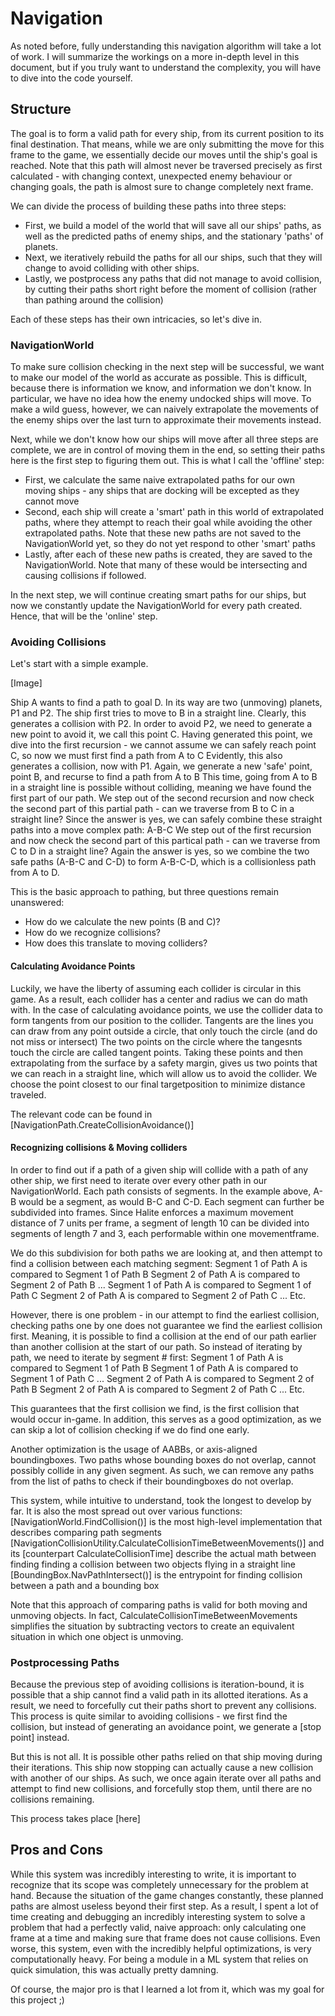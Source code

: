 # Navigation

As noted before, fully understanding this navigation algorithm will take a lot of work.
I will summarize the workings on a more in-depth level in this document, but if you truly want to understand the complexity, you will have to dive into the code yourself.

## Structure

The goal is to form a valid path for every ship, from its current position to its final destination.
That means, while we are only submitting the move for this frame to the game, we essentially decide our moves until the ship's goal is reached.
Note that this path will almost never be traversed precisely as first calculated - with changing context, unexpected enemy behaviour or changing goals, the path is almost sure to change completely next frame.

We can divide the process of building these paths into three steps:

* First, we build a model of the world that will save all our ships' paths, as well as the predicted paths of enemy ships, and the stationary 'paths' of planets.
* Next, we iteratively rebuild the paths for all our ships, such that they will change to avoid colliding with other ships.
* Lastly, we postprocess any paths that did not manage to avoid collision, by cutting their paths short right before the moment of collision (rather than pathing around the collision)

Each of these steps has their own intricacies, so let's dive in.

### NavigationWorld

To make sure collision checking in the next step will be successful, we want to make our model of the world as accurate as possible.
This is difficult, because there is information we know, and information we don't know.
In particular, we have no idea how the enemy undocked ships will move.
To make a wild guess, however, we can naively extrapolate the movements of the enemy ships over the last turn to approximate their movements instead.

Next, while we don't know how our ships will move after all three steps are complete, we are in control of moving them in the end, so setting their paths here is the first step to figuring them out.
This is what I call the 'offline' step:
* First, we calculate the same naive extrapolated paths for our own moving ships - any ships that are docking will be excepted as they cannot move
* Second, each ship will create a 'smart' path in this world of extrapolated paths, where they attempt to reach their goal while avoiding the other extrapolated paths. Note that these new paths are not saved to the NavigationWorld yet, so they do not yet respond to other 'smart' paths
* Lastly, after each of these new paths is created, they are saved to the NavigationWorld. Note that many of these would be intersecting and causing collisions if followed.

In the next step, we will continue creating smart paths for our ships, but now we constantly update the NavigationWorld for every path created.
Hence, that will be the 'online' step.

### Avoiding Collisions

Let's start with a simple example.

[Image]

Ship A wants to find a path to goal D.
In its way are two (unmoving) planets, P1 and P2.
The ship first tries to move to B in a straight line. Clearly, this generates a collision with P2.
In order to avoid P2, we need to generate a new point to avoid it, we call this point C.
Having generated this point, we dive into the first recursion - we cannot assume we can safely reach point C, so now we must first find a path from A to C
Evidently, this also generates a collision, now with P1. Again, we generate a new 'safe' point, point B, and recurse to find a path from A to B
This time, going from A to B in a straight line is possible without colliding, meaning we have found the first part of our path.
We step out of the second recursion and now check the second part of this partial path - can we traverse from B to C in a straight line?
Since the answer is yes, we can safely combine these straight paths into a move complex path: A-B-C
We step out of the first recursion and now check the second part of this partical path - can we traverse from C to D in a straight line?
Again the answer is yes, so we combine the two safe paths (A-B-C and C-D) to form A-B-C-D, which is a collisionless path from A to D.

This is the basic approach to pathing, but three questions remain unanswered:

* How do we calculate the new points (B and C)?
* How do we recognize collisions?
* How does this translate to moving colliders?

#### Calculating Avoidance Points

Luckily, we have the liberty of assuming each collider is circular in this game. As a result, each collider has a center and radius we can do math with.
In the case of calculating avoidance points, we use the collider data to form tangents from our position to the collider.
Tangents are the lines you can draw from any point outside a circle, that only touch the circle (and do not miss or intersect)
The two points on the circle where the tangesnts touch the circle are called tangent points.
Taking these points and then extrapolating from the surface by a safety margin, gives us two points that we can reach in a straight line, which will allow us to avoid the collider.
We choose the point closest to our final targetposition to minimize distance traveled.

The relevant code can be found in [NavigationPath.CreateCollisionAvoidance()]

#### Recognizing collisions & Moving colliders

In order to find out if a path of a given ship will collide with a path of any other ship, we first need to iterate over every other path in our NavigationWorld.
Each path consists of segments. In the example above, A-B would be a segment, as would B-C and C-D.
Each segment can further be subdivided into frames. Since Halite enforces a maximum movement distance of 7 units per frame, a segment of length 10 can be divided into segments of length 7 and 3, each performable within one movementframe.

We do this subdivision for both paths we are looking at, and then attempt to find a collision between each matching segment:
Segment 1 of Path A is compared to Segment 1 of Path B
Segment 2 of Path A is compared to Segment 2 of Path B
...
Segment 1 of Path A is compared to Segment 1 of Path C
Segment 2 of Path A is compared to Segment 2 of Path C
...
Etc.

However, there is one problem - in our attempt to find the earliest collision, checking paths one by one does not guarantee we find the earliest collision first.
Meaning, it is possible to find a collision at the end of our path earlier than another collision at the start of our path.
So instead of iterating by path, we need to iterate by segment # first:
Segment 1 of Path A is compared to Segment 1 of Path B
Segment 1 of Path A is compared to Segment 1 of Path C
...
Segment 2 of Path A is compared to Segment 2 of Path B
Segment 2 of Path A is compared to Segment 2 of Path C
...
Etc.

This guarantees that the first collision we find, is the first collision that would occur in-game.
In addition, this serves as a good optimization, as we can skip a lot of collision checking if we do find one early.

Another optimization is the usage of AABBs, or axis-aligned boundingboxes.
Two paths whose bounding boxes do not overlap, cannot possibly collide in any given segment.
As such, we can remove any paths from the list of paths to check if their boundingboxes do not overlap.

This system, while intuitive to understand, took the longest to develop by far. It is also the most spread out over various functions:
[NavigationWorld.FindCollision()] is the most high-level implementation that describes comparing path segments
[NavigationCollisionUtility.CalculateCollisionTimeBetweenMovements()] and its [counterpart CalculateCollisionTime] describe the actual math between finding finding a collision between two objects flying in a straight line
[BoundingBox.NavPathIntersect()] is the entrypoint for finding collision between a path and a bounding box

Note that this approach of comparing paths is valid for both moving and unmoving objects. In fact, CalculateCollisionTimeBetweenMovements simplifies the situation by subtracting vectors to create an equivalent situation in which one object is unmoving.

### Postprocessing Paths

Because the previous step of avoiding collisions is iteration-bound, it is possible that a ship cannot find a valid path in its allotted iterations.
As a result, we need to forcefully cut their paths short to prevent any collisions.
This process is quite similar to avoiding collisions - we first find the collision, but instead of generating an avoidance point, we generate a [stop point] instead.

But this is not all. It is possible other paths relied on that ship moving during their iterations. This ship now stopping can actually cause a new collision with another of our ships.
As such, we once again iterate over all paths and attempt to find new collisions, and forcefully stop them, until there are no collisions remaining.

This process takes place [here]

## Pros and Cons

While this system was incredibly interesting to write, it is important to recognize that its scope was completely unnecessary for the problem at hand.
Because the situation of the game changes constantly, these planned paths are almost useless beyond their first step.
As a result, I spent a lot of time creating and debugging an incredibly interesting system to solve a problem that had a perfectly valid, naive approach: only calculating one frame at a time and making sure that frame does not cause collisions.
Even worse, this system, even with the incredibly helpful optimizations, is very computationally heavy.
For being a module in a ML system that relies on quick simulation, this was actually pretty damning.

Of course, the major pro is that I learned a lot from it, which was my goal for this project ;)